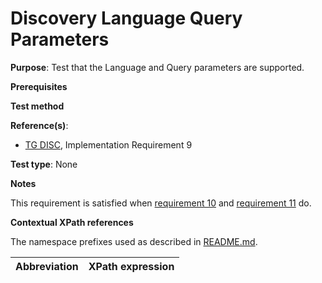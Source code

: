 # Discovery Language Query Parameters

**Purpose**: Test that the Language and Query parameters are supported.

**Prerequisites**

**Test method**


**Reference(s)**:
* [TG DISC](http://inspire.ec.europa.eu/id/ats/discovery-service/3.1/csw-iso-ap/README#ref_TG_DISC), Implementation Requirement 9

**Test type**: None

**Notes**

This requirement is satisfied when [requirement 10](./at-10-discover-language-parameter.md) and [requirement 11](./at-11-discover-query-parameter.md) do.

**Contextual XPath references**

The namespace prefixes used as described in [README.md](http://inspire.ec.europa.eu/id/ats/discovery-service/3.1/csw-iso-ap/README#namespaces).

Abbreviation                                               |  XPath expression
---------------------------------------------------------- | -------------------------------------------------------------------------

